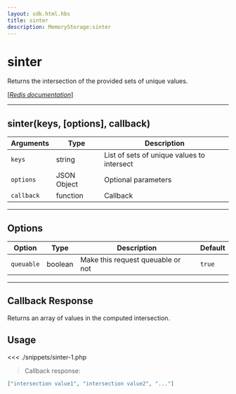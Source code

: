 ```yaml
---
layout: sdk.html.hbs
title: sinter
description: MemoryStorage:sinter
---
```


# sinter

Returns the intersection of the provided sets of unique values.

[[_Redis documentation_]](https://redis.io/commands/sinter)

---

## sinter(keys, [options], callback)

| Arguments  | Type        | Description                                |
| ---------- | ----------- | ------------------------------------------ |
| `keys`     | string      | List of sets of unique values to intersect |
| `options`  | JSON Object | Optional parameters                        |
| `callback` | function    | Callback                                   |

---

## Options

| Option     | Type    | Description                       | Default |
| ---------- | ------- | --------------------------------- | ------- |
| `queuable` | boolean | Make this request queuable or not | `true`  |

---

## Callback Response

Returns an array of values in the computed intersection.

## Usage

<<< ./snippets/sinter-1.php

> Callback response:

```json
["intersection value1", "intersection value2", "..."]
```
